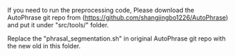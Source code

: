 If you need to run the preprocessing code, Please download the AutoPhrase git repo from (https://github.com/shangjingbo1226/AutoPhrase) and put it under "src/tools/" folder.

Replace the "phrasal_segmentation.sh" in original AutoPhrase git repo with the new old in this folder.